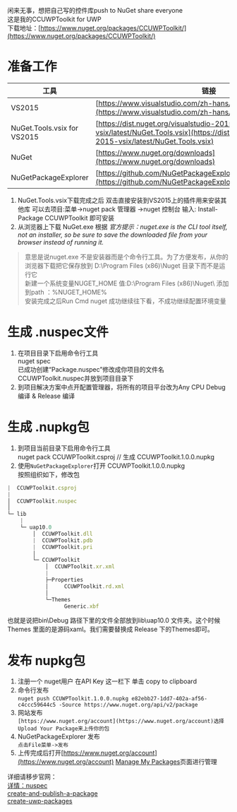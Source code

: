

闲来无事，想把自己写的控件库push to NuGet share everyone       
这是我的CCUWPToolkit for UWP  
下载地址：[https://www.nuget.org/packages/CCUWPToolkit/](https://www.nuget.org/packages/CCUWPToolkit/)  

# 准备工作
工具|链接|
----|----
VS2015 |[https://www.visualstudio.com/zh-hans/downloads/](https://www.visualstudio.com/zh-hans/downloads/)
NuGet.Tools.vsix for VS2015 | [https://dist.nuget.org/visualstudio-2015-vsix/latest/NuGet.Tools.vsix](https://dist.nuget.org/visualstudio-2015-vsix/latest/NuGet.Tools.vsix)
NuGet|[https://www.nuget.org/downloads](https://www.nuget.org/downloads)  
NuGetPackageExplorer|[https://github.com/NuGetPackageExplorer/NuGetPackageExplorer](https://github.com/NuGetPackageExplorer/NuGetPackageExplorer)
<!-- more --> 
1. NuGet.Tools.vsix下载完成之后 双击直接安装到VS2015上的插件用来安装其他库 可以去项目:菜单->nuget pack 管理器 ->nuget 控制台 输入: Install-Package CCUWPToolkit 即可安装  
1. 从浏览器上下载 NuGet.exe 根据 *官方提示：nuget.exe is the CLI tool itself, not an installer, so be sure to save the downloaded file from your browser instead of running it.*  

> 意思是说nuget.exe 不是安装器而是个命令行工具。为了方便发布，从你的浏览器下载把它保存放到 D:\Program Files (x86)\Nuget 目录下而不是运行它  
> 新建一个系统变量NUGET_HOME 值:D:\Program Files (x86)\Nuget\ 添加到path ：%NUGET_HOME%  
> 安装完成之后Run Cmd nuget 成功继续往下看，不成功继续配置环境变量  

# 生成 .nuspec文件
1. 在项目目录下启用命令行工具  
nuget spec   
已成功创建“Package.nuspec”修改成你项目的文件名CCUWPToolkit.nuspec并放到项目目录下
1. 到项目解决方案中点开配置管理器，将所有的项目平台改为Any CPU Debug编译 & Release 编译

# 生成 .nupkg包
1. 到项目当前目录下启用命令行工具  
nuget pack CCUWPToolkit.csproj // 生成 CCUWPToolkit.1.0.0.nupkg 
1. 使用`NuGetPackageExplorer`打开 CCUWPToolkit.1.0.0.nupkg  
按照组织如下，修改包  
```js
|  CCUWPToolkit.csproj
|  
│  CCUWPToolkit.nuspec  
│  
└─ lib  
    |
    └─ uap10.0  
        │  CCUWPToolkit.dll  
        |  CCUWPToolkit.pdb  
        |  CCUWPToolkit.pri  
        │  
        └─ CCUWPToolkit  
            │  CCUWPToolkit.xr.xml  
            |  
            ├─Properties  
            │     CCUWPToolkit.rd.xml   
            │  
            └─Themes  
                  Generic.xbf  
```                   
也就是说把bin\Debug 路径下里的文件全部放到lib\uap10.0 文件夹。这个时候Themes 里面的是源码xaml。我们需要替换成 Release 下的Themes即可。  

# 发布 nupkg包
1. 注册一个 nuget用户 在API Key 这一栏下 单击 copy to clipboard    
1. 命令行发布  
`nuget push CCUWPToolkit.1.0.0.nupkg e82ebb27-1dd7-402a-af56-c4ccc59644c5 -Source https://www.nuget.org/api/v2/package`
1. 网站发布  
`[https://www.nuget.org/account](https://www.nuget.org/account)选择Upload Your Package来上传你的包`
1. NuGetPackageExplorer 发布  
`点击File菜单->发布`
1. 上传完成后打开[https://www.nuget.org/account](https://www.nuget.org/account) [Manage My Packages](https://www.nuget.org/account/Packages)页面进行管理       

详细请移步官网：  
[详情：nuspec](https://docs.nuget.org/ndocs/schema/nuspec)  
[create-and-publish-a-package](https://docs.nuget.org/ndocs/quickstart/create-and-publish-a-package)  
[create-uwp-packages](https://docs.nuget.org/ndocs/guides/create-uwp-packages)  

